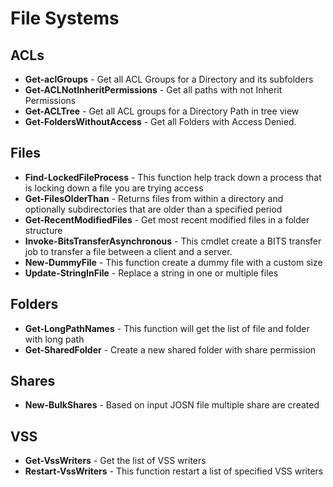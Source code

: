# File Systems

## ACLs

* **Get-aclGroups** - Get all ACL Groups for a Directory and its subfolders
* **Get-ACLNotInheritPermissions** - Get all paths with not Inherit Permissions
* **Get-ACLTree** - Get all ACL groups for a Directory Path in tree view
* **Get-FoldersWithoutAccess** - Get all Folders with Access Denied.

## Files

* **Find-LockedFileProcess** - This function help track down a process that is locking down a file you are trying access
* **Get-FilesOlderThan** - Returns files from within a directory and optionally subdirectories that are older than a specified period
* **Get-RecentModifiedFiles** - Get most recent modified files in a folder structure
* **Invoke-BitsTransferAsynchronous** - This cmdlet create a BITS transfer job to transfer a file between a client and a server.
* **New-DummyFile** - This function create a dummy file with a custom size
* **Update-StringInFile** - Replace a string in one or multiple files

## Folders

* **Get-LongPathNames** - This function will get the list of file and folder with long path
* **Get-SharedFolder** - Create a new shared folder with share permission

## Shares

* **New-BulkShares** - Based on input JOSN file multiple share are created

## VSS

* **Get-VssWriters** - Get the list of VSS writers
* **Restart-VssWriters** - This function restart a list of specified VSS writers
  